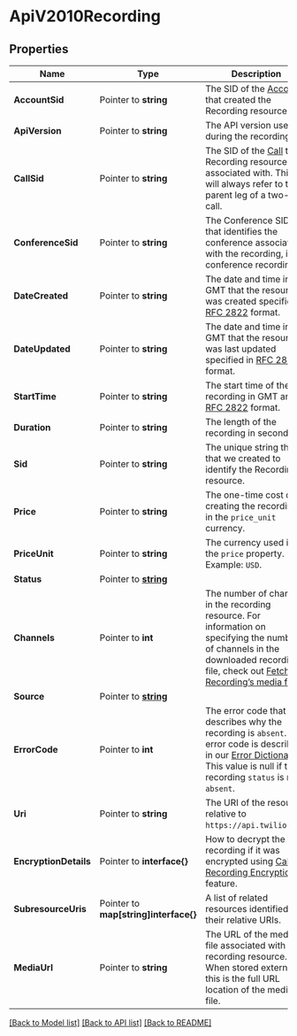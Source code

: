 # ApiV2010Recording

## Properties

Name | Type | Description | Notes
------------ | ------------- | ------------- | -------------
**AccountSid** | Pointer to **string** | The SID of the [Account](https://www.twilio.com/docs/iam/api/account) that created the Recording resource. |
**ApiVersion** | Pointer to **string** | The API version used during the recording. |
**CallSid** | Pointer to **string** | The SID of the [Call](https://www.twilio.com/docs/voice/api/call-resource) the Recording resource is associated with. This will always refer to the parent leg of a two-leg call. |
**ConferenceSid** | Pointer to **string** | The Conference SID that identifies the conference associated with the recording, if a conference recording. |
**DateCreated** | Pointer to **string** | The date and time in GMT that the resource was created specified in [RFC 2822](https://www.ietf.org/rfc/rfc2822.txt) format. |
**DateUpdated** | Pointer to **string** | The date and time in GMT that the resource was last updated specified in [RFC 2822](https://www.ietf.org/rfc/rfc2822.txt) format. |
**StartTime** | Pointer to **string** | The start time of the recording in GMT and in [RFC 2822](https://www.php.net/manual/en/class.datetime.php#datetime.constants.rfc2822) format. |
**Duration** | Pointer to **string** | The length of the recording in seconds. |
**Sid** | Pointer to **string** | The unique string that that we created to identify the Recording resource. |
**Price** | Pointer to **string** | The one-time cost of creating the recording in the `price_unit` currency. |
**PriceUnit** | Pointer to **string** | The currency used in the `price` property. Example: `USD`. |
**Status** | Pointer to [**string**](RecordingEnumStatus.md) |  |
**Channels** | Pointer to **int** | The number of channels in the recording resource. For information on specifying the number of channels in the downloaded recording file, check out [Fetch a Recording’s media file](https://www.twilio.com/docs/voice/api/recording#download-dual-channel-media-file). |
**Source** | Pointer to [**string**](RecordingEnumSource.md) |  |
**ErrorCode** | Pointer to **int** | The error code that describes why the recording is `absent`. The error code is described in our [Error Dictionary](https://www.twilio.com/docs/api/errors). This value is null if the recording `status` is not `absent`. |
**Uri** | Pointer to **string** | The URI of the resource, relative to `https://api.twilio.com`. |
**EncryptionDetails** | Pointer to **interface{}** | How to decrypt the recording if it was encrypted using [Call Recording Encryption](https://www.twilio.com/docs/voice/tutorials/voice-recording-encryption) feature. |
**SubresourceUris** | Pointer to **map[string]interface{}** | A list of related resources identified by their relative URIs. |
**MediaUrl** | Pointer to **string** | The URL of the media file associated with this recording resource. When stored externally, this is the full URL location of the media file. |

[[Back to Model list]](../README.md#documentation-for-models) [[Back to API list]](../README.md#documentation-for-api-endpoints) [[Back to README]](../README.md)


